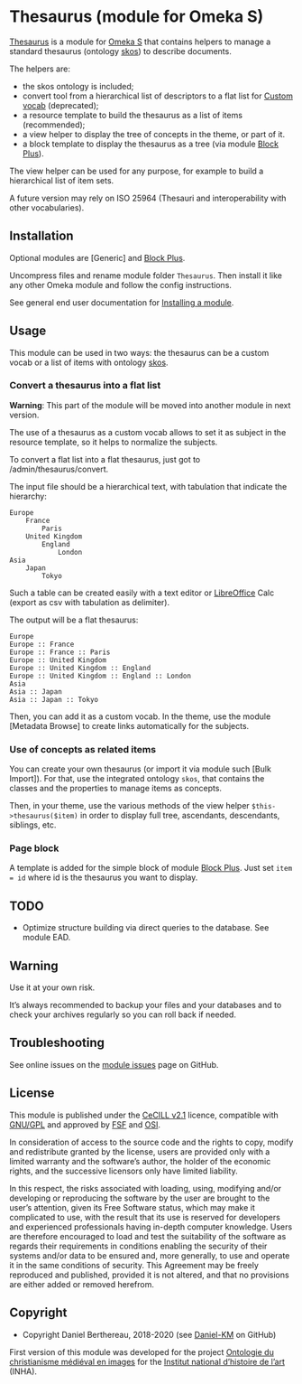 Thesaurus (module for Omeka S)
==============================

[Thesaurus] is a module for [Omeka S] that contains helpers to manage a standard
thesaurus (ontology [skos]) to describe documents.

The helpers are:
- the skos ontology is included;
- convert tool from a hierarchical list of descriptors to a flat list for [Custom vocab]
  (deprecated);
- a resource template to build the thesaurus as a list of items (recommended);
- a view helper to display the tree of concepts in the theme, or part of it.
- a block template to display the thesaurus as a tree (via module [Block Plus]).

The view helper can be used for any purpose, for example to build a hierarchical
list of item sets.

A future version may rely on ISO 25964 (Thesauri and interoperability with
other vocabularies).


Installation
------------

Optional modules are [Generic] and [Block Plus].

Uncompress files and rename module folder `Thesaurus`. Then install it like any
other Omeka module and follow the config instructions.

See general end user documentation for [Installing a module].


Usage
-----

This module can be used in two ways: the thesaurus can be a custom vocab or a
list of items with ontology [skos].

### Convert a thesaurus into a flat list

**Warning**: This part of the module will be moved into another module in next
version.

The use of a thesaurus as a custom vocab allows to set it as subject in the
resource template, so it helps to normalize the subjects.

To convert a flat list into a flat thesaurus, just got to /admin/thesaurus/convert.

The input file should be a hierarchical text, with tabulation that indicate the
hierarchy:

```
Europe
	France
		Paris
	United Kingdom
		England
			London
Asia
	Japan
		Tokyo
```

Such a table can be created easily with a text editor or [LibreOffice] Calc
(export as csv with tabulation as delimiter).

The output will be a flat thesaurus:

```
Europe
Europe :: France
Europe :: France :: Paris
Europe :: United Kingdom
Europe :: United Kingdom :: England
Europe :: United Kingdom :: England :: London
Asia
Asia :: Japan
Asia :: Japan :: Tokyo
```

Then, you can add it as a custom vocab. In the theme, use the module [Metadata Browse]
to create links automatically for the subjects.

### Use of concepts as related items

You can create your own thesaurus (or import it via module such [Bulk Import]).
For that, use the integrated ontology `skos`, that contains the classes and the
properties to manage items as concepts.

Then, in your theme, use the various methods of the view helper `$this->thesaurus($item)`
in order to display full tree, ascendants, descendants, siblings, etc.

### Page block

A template is added for the simple block of module [Block Plus]. Just set `item = id`
where id is the thesaurus you want to display.


TODO
----

* Optimize structure building via direct queries to the database. See module EAD.


Warning
-------

Use it at your own risk.

It’s always recommended to backup your files and your databases and to check
your archives regularly so you can roll back if needed.


Troubleshooting
---------------

See online issues on the [module issues] page on GitHub.


License
-------

This module is published under the [CeCILL v2.1] licence, compatible with
[GNU/GPL] and approved by [FSF] and [OSI].

In consideration of access to the source code and the rights to copy, modify and
redistribute granted by the license, users are provided only with a limited
warranty and the software’s author, the holder of the economic rights, and the
successive licensors only have limited liability.

In this respect, the risks associated with loading, using, modifying and/or
developing or reproducing the software by the user are brought to the user’s
attention, given its Free Software status, which may make it complicated to use,
with the result that its use is reserved for developers and experienced
professionals having in-depth computer knowledge. Users are therefore encouraged
to load and test the suitability of the software as regards their requirements
in conditions enabling the security of their systems and/or data to be ensured
and, more generally, to use and operate it in the same conditions of security.
This Agreement may be freely reproduced and published, provided it is not
altered, and that no provisions are either added or removed herefrom.


Copyright
---------

* Copyright Daniel Berthereau, 2018-2020 (see [Daniel-KM] on GitHub)

First version of this module was developed for the project [Ontologie du christianisme médiéval en images]
for the [Institut national d’histoire de l’art] (INHA).


[Omeka S]: https://omeka.org/s
[Thesaurus]: https://github.com/Daniel-KM/Omeka-S-module-Thesaurus
[skos]: https://www.w3.org/2004/02/skos
[Installing a module]: https://omeka.org/s/docs/user-manual/modules/#installing-modules
[Custom Vocab]: https://github.com/omeka-s-modules/CustomVocab
[Block Plus]: https://github.com/Daniel-KM/Omeka-S-module-BlockPlus
[LibreOffice]: https://libreoffice.org
[module issues]: https://github.com/Daniel-KM/Omeka-S-module-Thesaurus/issues
[CeCILL v2.1]: https://www.cecill.info/licences/Licence_CeCILL_V2.1-en.html
[GNU/GPL]: https://www.gnu.org/licenses/gpl-3.0.html
[FSF]: https://www.fsf.org
[OSI]: http://opensource.org
[Ontologie du christianisme médiéval en images]: https://omci.inha.fr
[Institut national d’histoire de l’art]: https://www.inha.fr
[Daniel-KM]: https://github.com/Daniel-KM "Daniel Berthereau"
